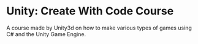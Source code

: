 # Unity: Create With Code Course
A course made by Unity3d on how to make various types of games using C# and the Unity Game Engine.
